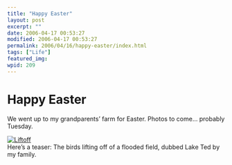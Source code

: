 ```yaml
---
title: "Happy Easter"
layout: post
excerpt: ""
date: 2006-04-17 00:53:27
modified: 2006-04-17 00:53:27
permalink: 2006/04/16/happy-easter/index.html
tags: ["Life"]
featured_img: 
wpid: 209
---
```


# Happy Easter

We went up to my grandparents’ farm for Easter. Photos to come… probably Tuesday.

[![Liftoff](http://static.flickr.com/48/130542982_4a30596040_m.jpg)](http://www.flickr.com/photos/pj/130542982)  
Here’s a teaser: The birds lifting off of a flooded field, dubbed Lake Ted by my family.